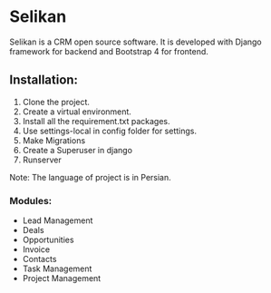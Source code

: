 # Selikan 

Selikan is a CRM open source software. It is developed with Django framework for backend and Bootstrap 4 for frontend. 


## Installation:

1. Clone the project. 
2. Create a virtual environment.
3. Install all the requirement.txt packages. 
4. Use settings-local in config folder for settings. 
5. Make Migrations
6. Create a Superuser in django
7. Runserver


Note: The language of project is in Persian.


### Modules:
- Lead Management
- Deals 
- Opportunities
- Invoice
- Contacts
- Task Management
- Project Management
